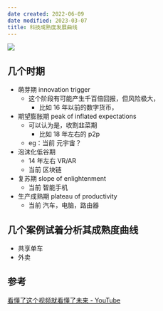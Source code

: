 ```yaml
---
date created: 2022-06-09
date modified: 2023-03-07
title: 科技成熟度发展曲线
---
```


![](https://img2.oldwinter.top/科技成熟度发展曲线_image_1.png)

## 几个时期

- 萌芽期 innovation trigger
	- 这个阶段有可能产生千百倍回报，但风险极大，
		- 比如 16 年以前的数字货币，
- 期望膨胀期 peak of inflated expectations
	- 可以认为是，收割韭菜期
		- 比如 18 年左右的 p2p
	- eg：当前 元宇宙？
- 泡沫化低谷期
	- 14 年左右 VR/AR
	- 当前 区块链
- 复苏期 slope of enlightenment
	- 当前 智能手机
- 生产成熟期 plateau of productivity
	- 当前 汽车，电脑，路由器

## 几个案例试着分析其成熟度曲线

- 共享单车
- 外卖

## 参考

[看懂了这个视频就看懂了未来 - YouTube](https://www.youtube.com/watch?v=l6wzydHQQ_M)
